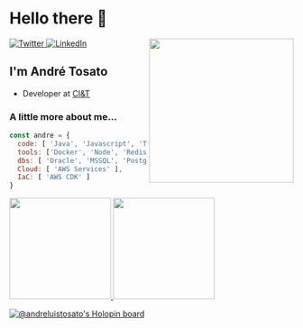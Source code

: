 # Hello there 👋

<div align="left">
  <a href="https://twitter.com/andreluistosato">
    <img
      src="https://img.shields.io/twitter/follow/andreluistosato?label=Twitter&logo=twitter&style=flat-square&color=1da1f2&logoColor=ffffff"
      alt="Twitter"
    />
  </a>
  <a href="https://www.linkedin.com/in/andreluistosato/">
    <img
      src="https://img.shields.io/static/v1?logo=linkedin&style=flat-square&color=0072b1&label=LinkedIn&message=%E2%98%86"
      alt="LinkedIn"
    />
  </a>

  <a href="https://api.daily.dev/get?r=andreluistosato" target="_blank">
    <img
      width="256"
      align="right"
      src="https://api.daily.dev/devcards/0263949db5584ed89189379fc84cba2f.png?r=vwx"
    />
  </a>
</div>

## I'm André Tosato

- Developer at [CI&T](https://ciandt.com/)

### A little more about me...  

```javascript
const andre = {
  code: [ 'Java', 'Javascript', 'Typescript', '.NET' ],
  tools: ['Docker', 'Node', 'Redis' ],
  dbs: [ 'Oracle', 'MSSQL', 'PostgreSQL', 'Dynamo', 'Mongo', 'Cassandra' ],
  Cloud: [ 'AWS Services' ],
  IaC: [ 'AWS CDK' ]
}
```

<div align="left">
  <a href="https://github.com/andreluistosato">
  <img height="180em" src="https://github-readme-stats.vercel.app/api?username=andreluistosato&show_icons=true&theme=chartreuse-dark&include_all_commits=true&count_private=true"/>
  <img height="180em" src="https://github-readme-stats.vercel.app/api/top-langs/?username=andreluistosato&layout=compact&langs_count=7&theme=chartreuse-dark"/>
</div>

[![@andreluistosato's Holopin board](https://holopin.io/api/user/board?user=andreluistosato)](https://holopin.io/@andreluistosato)
